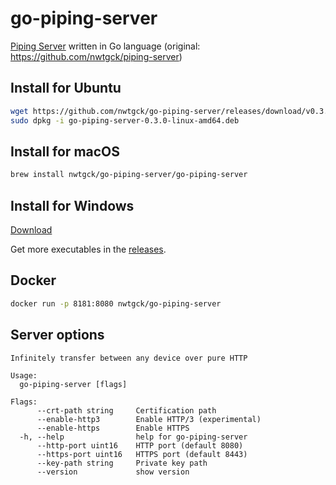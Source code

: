 # go-piping-server
[Piping Server](https://github.com/nwtgck/piping-server) written in Go language (original: <https://github.com/nwtgck/piping-server>)

## Install for Ubuntu
```bash
wget https://github.com/nwtgck/go-piping-server/releases/download/v0.3.0/go-piping-server-0.3.0-linux-amd64.deb
sudo dpkg -i go-piping-server-0.3.0-linux-amd64.deb 
```

## Install for macOS
```bash
brew install nwtgck/go-piping-server/go-piping-server
```

## Install for Windows
[Download](https://github.com/nwtgck/go-piping-server/releases/download/v0.3.0/go-piping-server-0.3.0-windows-amd64.zip)

Get more executables in the [releases](https://github.com/nwtgck/go-piping-server/releases).

## Docker

```bash
docker run -p 8181:8080 nwtgck/go-piping-server
```

## Server options

```
Infinitely transfer between any device over pure HTTP

Usage:
  go-piping-server [flags]

Flags:
      --crt-path string     Certification path
      --enable-http3        Enable HTTP/3 (experimental)
      --enable-https        Enable HTTPS
  -h, --help                help for go-piping-server
      --http-port uint16    HTTP port (default 8080)
      --https-port uint16   HTTPS port (default 8443)
      --key-path string     Private key path
      --version             show version
```
